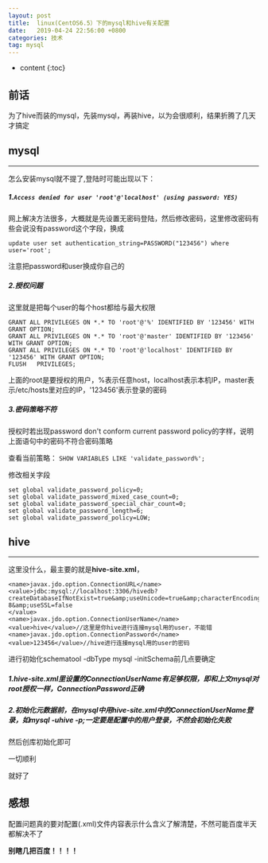 ```yaml
---
layout: post
title:  linux(CentOS6.5）下的mysql和hive有关配置
date:   2019-04-24 22:56:00 +0800
categories: 技术
tag: mysql
---
```


* content
{:toc}


前话
--------------------------


为了hive而装的mysql，先装mysql，再装hive，以为会很顺利，结果折腾了几天才搞定


mysql
-----------------------------


-------------------------------------


怎么安装mysql就不提了,登陆时可能出现以下：


##### 1.`Access denied for user 'root'@'localhost' (using password: YES)`


网上解决方法很多，大概就是先设置无密码登陆，然后修改密码，这里修改密码有些会说没有password这个字段，换成


`update user set authentication_string=PASSWORD("123456") where user='root';`


注意把password和user换成你自己的


##### 2.授权问题


这里就是把每个user的每个host都给与最大权限


```
GRANT ALL PRIVILEGES ON *.* TO 'root'@'%' IDENTIFIED BY '123456' WITH GRANT OPTION;
GRANT ALL PRIVILEGES ON *.* TO 'root'@'master' IDENTIFIED BY '123456' WITH GRANT OPTION;
GRANT ALL PRIVILEGES ON *.* TO 'root'@'localhost' IDENTIFIED BY '123456' WITH GRANT OPTION;
FLUSH   PRIVILEGES;
```


上面的root是要授权的用户，%表示任意host，localhost表示本机IP，master表示/etc/hosts里对应的IP，'123456'表示登录的密码



##### 3.密码策略不符


授权时若出现password don't conform current password policy的字样，说明上面语句中的密码不符合密码策略


查看当前策略：
`SHOW VARIABLES LIKE 'validate_password%';`



修改相关字段
```
set global validate_password_policy=0;
set global validate_password_mixed_case_count=0;
set global validate_password_special_char_count=0;
set global validate_password_length=6;
set global validate_password_policy=LOW;
```


hive
----------------------------

---------------------------------


这里没什么，最主要的就是**hive-site.xml**，


```
<name>javax.jdo.option.ConnectionURL</name>
<value>jdbc:mysql://localhost:3306/hivedb?createDatabaseIfNotExist=true&amp;useUnicode=true&amp;characterEncoding=UTF-8&amp;useSSL=false
</value>
<name>javax.jdo.option.ConnectionUserName</name>
<value>hive</value>//这里是你hive进行连接mysql用的user，不能错
<name>javax.jdo.option.ConnectionPassword</name>
<value>123456</value>//hive进行连接mysql用的user的密码
```


进行初始化schematool -dbType mysql -initSchema前几点要确定


##### 1.hive-site.xml里设置的ConnectionUserName有足够权限，即和上文mysql对root授权一样，ConnectionPassword正确


##### 2.初始化元数据前，在mysql中用hive-site.xml中的ConnectionUserName登录，如mysql -uhive -p;**一定要是配置中的用户登录，不然会初始化失败**


然后创库初始化即可


一切顺利


就好了


感想
------------------------------


配置问题真的要对配置(.xml)文件内容表示什么含义了解清楚，不然可能百度半天都解决不了


**别瞎几把百度！！！！**


